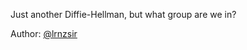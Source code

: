 Just another Diffie-Hellman, but what group are we in?

Author: [@lrnzsir](https://github.com/lrnzsir)
